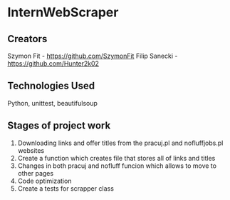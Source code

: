 # InternWebScraper


## Creators
Szymon Fit - https://github.com/SzymonFit
Filip Sanecki - https://github.com/Hunter2k02

## Technologies Used
Python, unittest, beautifulsoup

## Stages of project work

1. Downloading links and offer titles from the pracuj.pl and nofluffjobs.pl websites
2. Create a function which creates file that stores all of links and titles
3. Changes in both pracuj and nofluff funcion which allows to move to other pages
4. Code optimization
5. Create a tests for scrapper class
